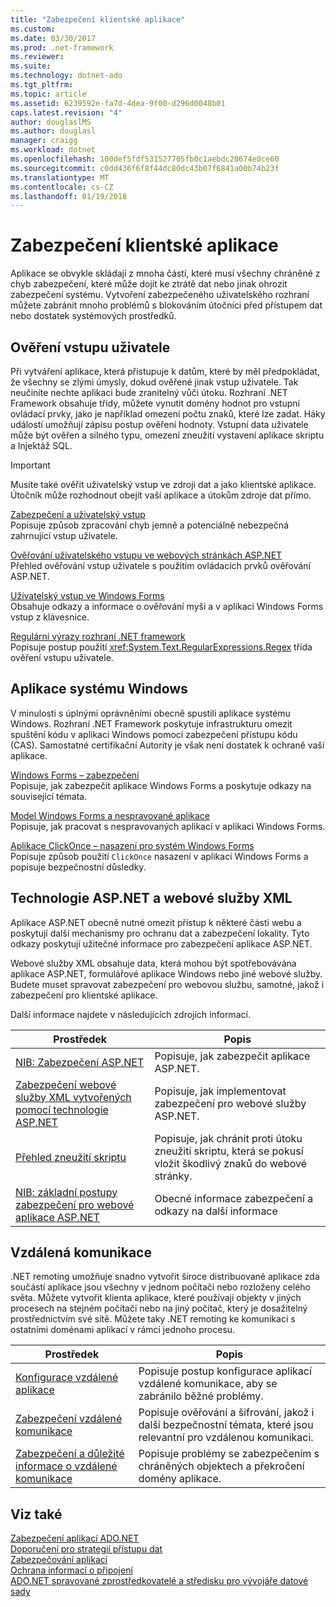 ```yaml
---
title: "Zabezpečení klientské aplikace"
ms.custom: 
ms.date: 03/30/2017
ms.prod: .net-framework
ms.reviewer: 
ms.suite: 
ms.technology: dotnet-ado
ms.tgt_pltfrm: 
ms.topic: article
ms.assetid: 6239592e-fa7d-4dea-9f00-d296d0048b01
caps.latest.revision: "4"
author: douglaslMS
ms.author: douglasl
manager: craigg
ms.workload: dotnet
ms.openlocfilehash: 100def5fdf531527705fb0c1aebdc20674e0ce60
ms.sourcegitcommit: c0dd436f6f8f44dc80dc43b07f6841a00b74b23f
ms.translationtype: MT
ms.contentlocale: cs-CZ
ms.lasthandoff: 01/19/2018
---
```

# <a name="secure-client-applications"></a>Zabezpečení klientské aplikace
Aplikace se obvykle skládají z mnoha částí, které musí všechny chráněné z chyb zabezpečení, které může dojít ke ztrátě dat nebo jinak ohrozit zabezpečení systému. Vytvoření zabezpečeného uživatelského rozhraní můžete zabránit mnoho problémů s blokováním útočníci před přístupem dat nebo dostatek systémových prostředků.  
  
## <a name="validate-user-input"></a>Ověření vstupu uživatele  
 Při vytváření aplikace, která přistupuje k datům, které by měl předpokládat, že všechny se zlými úmysly, dokud ověřené jinak vstup uživatele. Tak neučiníte nechte aplikaci bude zranitelný vůči útoku. Rozhraní .NET Framework obsahuje třídy, můžete vynutit domény hodnot pro vstupní ovládací prvky, jako je například omezení počtu znaků, které lze zadat. Háky událostí umožňují zápisu postup ověření hodnoty. Vstupní data uživatele může být ověřen a silného typu, omezení zneužití vystavení aplikace skriptu a Injektáž SQL.  
  
> [!IMPORTANT]
>  Musíte také ověřit uživatelský vstup ve zdroji dat a jako klientské aplikace. Útočník může rozhodnout obejít vaší aplikace a útokům zdroje dat přímo.  
  
 [Zabezpečení a uživatelský vstup](../../../../docs/standard/security/security-and-user-input.md)  
 Popisuje způsob zpracování chyb jemně a potenciálně nebezpečná zahrnující vstup uživatele.  
  
 [Ověřování uživatelského vstupu ve webových stránkách ASP.NET](http://msdn.microsoft.com/library/4ad3dacb-89e0-4cee-89ac-40a3f2a85461)  
 Přehled ověřování vstup uživatele s použitím ovládacích prvků ověřování ASP.NET.  
  
 [Uživatelský vstup ve Windows Forms](../../../../docs/framework/winforms/user-input-in-windows-forms.md)  
 Obsahuje odkazy a informace o ověřování myši a v aplikaci Windows Forms vstup z klávesnice.  
  
 [Regulární výrazy rozhraní .NET framework](../../../../docs/standard/base-types/regular-expressions.md)  
 Popisuje postup použití <xref:System.Text.RegularExpressions.Regex> třída ověření vstupu uživatele.  
  
## <a name="windows-applications"></a>Aplikace systému Windows  
 V minulosti s úplnými oprávněními obecně spustili aplikace systému Windows. Rozhraní .NET Framework poskytuje infrastrukturu omezit spuštění kódu v aplikaci Windows pomocí zabezpečení přístupu kódu (CAS). Samostatné certifikační Autority je však není dostatek k ochraně vaší aplikace.  
  
 [Windows Forms – zabezpečení](../../../../docs/framework/winforms/windows-forms-security.md)  
 Popisuje, jak zabezpečit aplikace Windows Forms a poskytuje odkazy na související témata.  
  
 [Model Windows Forms a nespravované aplikace](../../../../docs/framework/winforms/advanced/windows-forms-and-unmanaged-applications.md)  
 Popisuje, jak pracovat s nespravovaných aplikací v aplikaci Windows Forms.  
  
 [Aplikace ClickOnce – nasazení pro systém Windows Forms](http://msdn.microsoft.com/library/34d8c770-48f2-460c-8d67-4ea5684511df)  
 Popisuje způsob použití `ClickOnce` nasazení v aplikaci Windows Forms a popisuje bezpečnostní důsledky.  
  
## <a name="aspnet-and-xml-web-services"></a>Technologie ASP.NET a webové služby XML  
 Aplikace ASP.NET obecně nutné omezit přístup k některé části webu a poskytují další mechanismy pro ochranu dat a zabezpečení lokality. Tyto odkazy poskytují užitečné informace pro zabezpečení aplikace ASP.NET.  
  
 Webové služby XML obsahuje data, která mohou být spotřebovávána aplikace ASP.NET, formulářové aplikace Windows nebo jiné webové služby. Budete muset spravovat zabezpečení pro webovou službu, samotné, jakož i zabezpečení pro klientské aplikace.  
  
 Další informace najdete v následujících zdrojích informací.  
  
|Prostředek|Popis|  
|--------------|-----------------|  
|[NIB: Zabezpečení ASP.NET](http://msdn.microsoft.com/library/04b37532-18d9-40b4-8e5f-ee09a70b311d)|Popisuje, jak zabezpečit aplikace ASP.NET.|  
|[Zabezpečení webové služby XML vytvořených pomocí technologie ASP.NET](http://msdn.microsoft.com/library/354b2ab1-2782-4542-b32a-dc560178b90c)|Popisuje, jak implementovat zabezpečení pro webové služby ASP.NET.|  
|[Přehled zneužití skriptu](http://msdn.microsoft.com/library/772c7312-211a-4eb3-8d6e-eec0aa1dcc07)|Popisuje, jak chránit proti útoku zneužití skriptu, která se pokusí vložit škodlivý znaků do webové stránky.|  
|[NIB: základní postupy zabezpečení pro webové aplikace ASP.NET](http://msdn.microsoft.com/library/94a52ab8-731d-417e-b997-721baf43df38)|Obecné informace zabezpečení a odkazy na další informace|  
  
## <a name="remoting"></a>Vzdálená komunikace  
 .NET remoting umožňuje snadno vytvořit široce distribuované aplikace zda součástí aplikace jsou všechny v jednom počítači nebo rozloženy celého světa. Můžete vytvořit klienta aplikace, které používají objekty v jiných procesech na stejném počítači nebo na jiný počítač, který je dosažitelný prostřednictvím své sítě. Můžete taky .NET remoting ke komunikaci s ostatními doménami aplikací v rámci jednoho procesu.  
  
|Prostředek|Popis|  
|--------------|-----------------|  
|[Konfigurace vzdálené aplikace](http://msdn.microsoft.com/library/92c0c097-d984-4315-835b-7490ecdf1097)|Popisuje postup konfigurace aplikací vzdálené komunikace, aby se zabránilo běžné problémy.|  
|[Zabezpečení vzdálené komunikace](http://msdn.microsoft.com/library/9574262c-d4b1-41c5-8600-24ff147c0add)|Popisuje ověřování a šifrování, jakož i další bezpečnostní témata, které jsou relevantní pro vzdálenou komunikaci.|  
|[Zabezpečení a důležité informace o vzdálené komunikace](../../../../docs/framework/misc/security-and-remoting-considerations.md)|Popisuje problémy se zabezpečením s chráněných objektech a překročení domény aplikace.|  
  
## <a name="see-also"></a>Viz také  
 [Zabezpečení aplikací ADO.NET](../../../../docs/framework/data/adonet/securing-ado-net-applications.md)  
 [Doporučení pro strategií přístupu dat](http://msdn.microsoft.com/library/72411f32-d12a-4de8-b961-e54fca7faaf5)  
 [Zabezpečování aplikací](/visualstudio/ide/securing-applications)  
 [Ochrana informací o připojení](../../../../docs/framework/data/adonet/protecting-connection-information.md)  
 [ADO.NET spravované zprostředkovatelé a středisku pro vývojáře datové sady](http://go.microsoft.com/fwlink/?LinkId=217917)
